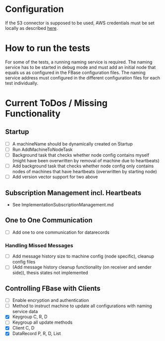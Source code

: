 # Configuration

If the S3 connector is supposed to be used, AWS credentials must be set locally as described [here](http://docs.aws.amazon.com/sdk-for-java/v1/developer-guide/setup-credentials.html).

# How to run the tests

For some of the tests, a running naming service is required. The naming service has to be started in debug mode and must add an initial node that equals us as configured in the FBase configuration files. The naming service address must configured in the different configuration files for each test individually.

# Current ToDos / Missing Functionality

## Startup
- [ ] A machineName should be dynamically created on Startup
- [ ] Run AddMachineToNodeTask
- [ ] Background task that checks whether node config contains myself (might have been overwritten by removal of machine due to heartbeats)
- [ ] Add background task that checks whether node config only contains nodes of machines that have heartbeats (overwritten by starting node)
- [ ] Add version vector support for two above

## Subscription Management incl. Heartbeats
- See ImplementationSubscriptionManagement.md

## One to One Communication
- [ ] Add one to one communication for datarecords

### Handling Missed Messages
- [ ] Add message history size to machine config (node specific), cleanup config files
- [ ] (Add message history cleanup functionality (on receiver and sender side)), thesis states not implemented

## Controlling FBase with Clients
 - [ ] Enable encryption and authentication
 - [ ] Method to instruct machine to update all configurations with naming service data
 - [x] Keygroup C, R, D
 - [ ] Keygroup all update methods
 - [X] Client C, D
 - [X] DataRecord P, R, D, List
